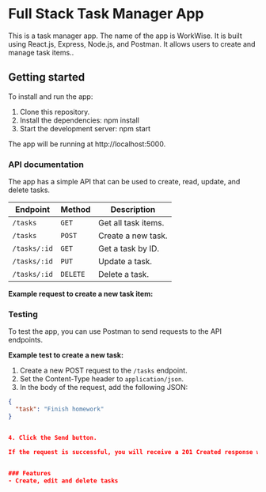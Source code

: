 # Full Stack Task Manager App
This is a task manager app. The name of the app is WorkWise. It is built using React.js, Express, Node.js, and Postman. It allows users to create and manage task items..


## Getting started

To install and run the app:

1. Clone this repository.
2. Install the dependencies:
npm install
3. Start the development server:
npm start


The app will be running at http://localhost:5000.

### API documentation

The app has a simple API that can be used to create, read, update, and delete tasks.

**Endpoint** | **Method** | **Description**
------- | -------- | --------
`/tasks` | `GET` | Get all task items.
`/tasks` | `POST` | Create a new task.
`/tasks/:id` | `GET` | Get a task by ID.
`/tasks/:id` | `PUT` | Update a task.
`/tasks/:id` | `DELETE` | Delete a task.

**Example request to create a new task item:**

### Testing

To test the app, you can use Postman to send requests to the API endpoints.

**Example test to create a new task:**

1. Create a new POST request to the `/tasks` endpoint.
2. Set the Content-Type header to `application/json`.
3. In the body of the request, add the following JSON:

```json
{
  "task": "Finish homework"
}


4. Click the Send button.

If the request is successful, you will receive a 201 Created response with the newly created to-do item.


### Features
- Create, edit and delete tasks



